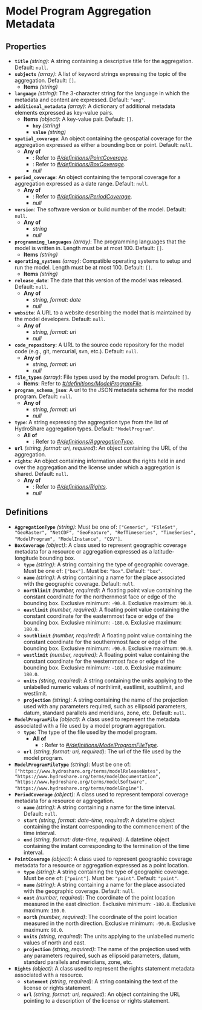 # Model Program Aggregation Metadata

## Properties

- **`title`** *(string)*: A string containing a descriptive title for the aggregation. Default: `null`.
- **`subjects`** *(array)*: A list of keyword strings expressing the topic of the aggregation. Default: `[]`.
    - **Items** *(string)*
- **`language`** *(string)*: The 3-character string for the language in which the metadata and content are expressed. Default: `"eng"`.
- **`additional_metadata`** *(array)*: A dictionary of additional metadata elements expressed as key-value pairs.
    - **Items** *(object)*: A key-value pair. Default: `[]`.
        - **`key`** *(string)*
        - **`value`** *(string)*
- **`spatial_coverage`**: An object containing the geospatial coverage for the aggregation expressed as either a bounding box or point. Default: `null`.
    - **Any of**
        - : Refer to *[#/definitions/PointCoverage](#definitions/PointCoverage)*.
        - : Refer to *[#/definitions/BoxCoverage](#definitions/BoxCoverage)*.
        - *null*
- **`period_coverage`**: An object containing the temporal coverage for a aggregation expressed as a date range. Default: `null`.
    - **Any of**
        - : Refer to *[#/definitions/PeriodCoverage](#definitions/PeriodCoverage)*.
        - *null*
- **`version`**: The software version or build number of the model. Default: `null`.
    - **Any of**
        - *string*
        - *null*
- **`programming_languages`** *(array)*: The programming languages that the model is written in. Length must be at most 100. Default: `[]`.
    - **Items** *(string)*
- **`operating_systems`** *(array)*: Compatible operating systems to setup and run the model. Length must be at most 100. Default: `[]`.
    - **Items** *(string)*
- **`release_date`**: The date that this version of the model was released. Default: `null`.
    - **Any of**
        - *string, format: date*
        - *null*
- **`website`**: A URL to a website describing the model that is maintained by the model developers. Default: `null`.
    - **Any of**
        - *string, format: uri*
        - *null*
- **`code_repository`**: A URL to the source code repository for the model code (e.g., git, mercurial, svn, etc.). Default: `null`.
    - **Any of**
        - *string, format: uri*
        - *null*
- **`file_types`** *(array)*: File types used by the model program. Default: `[]`.
    - **Items**: Refer to *[#/definitions/ModelProgramFile](#definitions/ModelProgramFile)*.
- **`program_schema_json`**: A url to the JSON metadata schema for the model program. Default: `null`.
    - **Any of**
        - *string, format: uri*
        - *null*
- **`type`**: A string expressing the aggregation type from the list of HydroShare aggregation types. Default: `"ModelProgram"`.
    - **All of**
        - : Refer to *[#/definitions/AggregationType](#definitions/AggregationType)*.
- **`url`** *(string, format: uri, required)*: An object containing the URL of the aggregation.
- **`rights`**: An object containing information about the rights held in and over the aggregation and the license under which a aggregation is shared. Default: `null`.
    - **Any of**
        - : Refer to *[#/definitions/Rights](#definitions/Rights)*.
        - *null*
## Definitions

- <a id="definitions/AggregationType"></a>**`AggregationType`** *(string)*: Must be one of: `["Generic", "FileSet", "GeoRaster", "NetCDF", "GeoFeature", "RefTimeseries", "TimeSeries", "ModelProgram", "ModelInstance", "CSV"]`.
- <a id="definitions/BoxCoverage"></a>**`BoxCoverage`** *(object)*: A class used to represent geographic coverage metadata for a resource or aggregation expressed as a
latitude-longitude bounding box.
    - **`type`** *(string)*: A string containing the type of geographic coverage. Must be one of: `["box"]`. Must be: `"box"`. Default: `"box"`.
    - **`name`** *(string)*: A string containing a name for the place associated with the geographic coverage. Default: `null`.
    - **`northlimit`** *(number, required)*: A floating point value containing the constant coordinate for the northernmost face or edge of the bounding box. Exclusive minimum: `-90.0`. Exclusive maximum: `90.0`.
    - **`eastlimit`** *(number, required)*: A floating point value containing the constant coordinate for the easternmost face or edge of the bounding box. Exclusive minimum: `-180.0`. Exclusive maximum: `180.0`.
    - **`southlimit`** *(number, required)*: A floating point value containing the constant coordinate for the southernmost face or edge of the bounding box. Exclusive minimum: `-90.0`. Exclusive maximum: `90.0`.
    - **`westlimit`** *(number, required)*: A floating point value containing the constant coordinate for the westernmost face or edge of the bounding box. Exclusive minimum: `-180.0`. Exclusive maximum: `180.0`.
    - **`units`** *(string, required)*: A string containing the units applying to the unlabelled numeric values of northlimit, eastlimit, southlimit, and westlimit.
    - **`projection`** *(string)*: A string containing the name of the projection used with any parameters required, such as ellipsoid parameters, datum, standard parallels and meridians, zone, etc. Default: `null`.
- <a id="definitions/ModelProgramFile"></a>**`ModelProgramFile`** *(object)*: A class used to represent the metadata associated with a file used by a model program aggregation.
    - **`type`**: The type of the file used by the model program.
        - **All of**
            - : Refer to *[#/definitions/ModelProgramFileType](#definitions/ModelProgramFileType)*.
    - **`url`** *(string, format: uri, required)*: The url of the file used by the model program.
- <a id="definitions/ModelProgramFileType"></a>**`ModelProgramFileType`** *(string)*: Must be one of: `["https://www.hydroshare.org/terms/modelReleaseNotes", "https://www.hydroshare.org/terms/modelDocumentation", "https://www.hydroshare.org/terms/modelSoftware", "https://www.hydroshare.org/terms/modelEngine"]`.
- <a id="definitions/PeriodCoverage"></a>**`PeriodCoverage`** *(object)*: A class used to represent temporal coverage metadata for a resource or aggregation.
    - **`name`** *(string)*: A string containing a name for the time interval. Default: `null`.
    - **`start`** *(string, format: date-time, required)*: A datetime object containing the instant corresponding to the commencement of the time interval.
    - **`end`** *(string, format: date-time, required)*: A datetime object containing the instant corresponding to the termination of the time interval.
- <a id="definitions/PointCoverage"></a>**`PointCoverage`** *(object)*: A class used to represent geographic coverage metadata for a resource or aggregation expressed as a
point location.
    - **`type`** *(string)*: A string containing the type of geographic coverage. Must be one of: `["point"]`. Must be: `"point"`. Default: `"point"`.
    - **`name`** *(string)*: A string containing a name for the place associated with the geographic coverage. Default: `null`.
    - **`east`** *(number, required)*: The coordinate of the point location measured in the east direction. Exclusive minimum: `-180.0`. Exclusive maximum: `180.0`.
    - **`north`** *(number, required)*: The coordinate of the point location measured in the north direction. Exclusive minimum: `-90.0`. Exclusive maximum: `90.0`.
    - **`units`** *(string, required)*: The units applying to the unlabelled numeric values of north and east.
    - **`projection`** *(string, required)*: The name of the projection used with any parameters required, such as ellipsoid parameters, datum, standard parallels and meridians, zone, etc.
- <a id="definitions/Rights"></a>**`Rights`** *(object)*: A class used to represent the rights statement metadata associated with a resource.
    - **`statement`** *(string, required)*: A string containing the text of the license or rights statement.
    - **`url`** *(string, format: uri, required)*: An object containing the URL pointing to a description of the license or rights statement.
